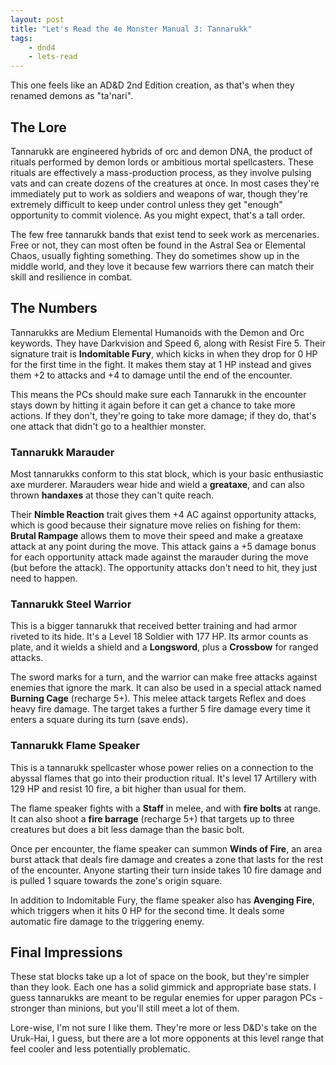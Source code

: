 ```yaml
---
layout: post
title: "Let's Read the 4e Monster Manual 3: Tannarukk"
tags:
    - dnd4
    - lets-read
---
```


This one feels like an AD&D 2nd Edition creation, as that's when they renamed
demons as "ta'nari".

## The Lore

Tannarukk are engineered hybrids of orc and demon DNA, the product of rituals
performed by demon lords or ambitious mortal spellcasters. These rituals are
effectively a mass-production process, as they involve pulsing vats and can
create dozens of the creatures at once. In most cases they're immediately put to
work as soldiers and weapons of war, though they're extremely difficult to keep
under control unless they get "enough" opportunity to commit violence. As you
might expect, that's a tall order.

The few free tannarukk bands that exist tend to seek work as mercenaries. Free or
not, they can most often be found in the Astral Sea or Elemental Chaos, usually
fighting something. They do sometimes show up in the middle world, and they love
it because few warriors there can match their skill and resilience in combat.

## The Numbers

Tannarukks are Medium Elemental Humanoids with the Demon and Orc keywords. They
have Darkvision and Speed 6, along with Resist Fire 5. Their signature trait is
**Indomitable Fury**, which kicks in when they drop for 0 HP for the first time
in the fight. It makes them stay at 1 HP instead and gives them +2 to attacks
and +4 to damage until the end of the encounter.

This means the PCs should make sure each Tannarukk in the encounter stays down by
hitting it again before it can get a chance to take more actions. If they don't,
they're going to take more damage; if they do, that's one attack that didn't go
to a healthier monster.

### Tannarukk Marauder

Most tannarukks conform to this stat block, which is your basic enthusiastic axe
murderer. Marauders wear hide and wield a **greataxe**, and can also thrown
**handaxes** at those they can't quite reach.

Their **Nimble Reaction** trait gives them +4 AC against opportunity attacks,
which is good because their signature move relies on fishing for them: **Brutal
Rampage** allows them to move their speed and make a greataxe attack at any
point during the move. This attack gains a +5 damage bonus for each opportunity
attack made against the marauder during the move (but before the attack). The
opportunity attacks don't need to hit, they just need to happen.

### Tannarukk Steel Warrior

This is a bigger tannarukk that received better training and had armor riveted to
its hide. It's a Level 18 Soldier with 177 HP. Its armor counts as plate, and it
wields a shield and a **Longsword**, plus a **Crossbow** for ranged attacks.

The sword marks for a turn, and the warrior can make free attacks against
enemies that ignore the mark. It can also be used in a special attack named
**Burning Cage** (recharge 5+). This melee attack targets Reflex and does heavy
fire damage. The target takes a further 5 fire damage every time it enters a
square during its turn (save ends).

### Tannarukk Flame Speaker

This is a tannarukk spellcaster whose power relies on a connection to the abyssal
flames that go into their production ritual. It's level 17 Artillery with 129
HP and resist 10 fire, a bit higher than usual for them.

The flame speaker fights with a **Staff** in melee, and with **fire bolts** at
range. It can also shoot a **fire barrage** (recharge 5+) that targets up to
three creatures but does a bit less damage than the basic bolt.

Once per encounter, the flame speaker can summon **Winds of Fire**, an area
burst attack that deals fire damage and creates a zone that lasts for the rest
of the encounter. Anyone starting their turn inside takes 10 fire damage and is
pulled 1 square towards the zone's origin square.

In addition to Indomitable Fury, the flame speaker also has **Avenging Fire**,
which triggers when it hits 0 HP for the second time. It deals some automatic
fire damage to the triggering enemy.

## Final Impressions

These stat blocks take up a lot of space on the book, but they're simpler than
they look. Each one has a solid gimmick and appropriate base stats. I guess
tannarukks are meant to be regular enemies for upper paragon PCs - stronger than
minions, but you'll still meet a lot of them.

Lore-wise, I'm not sure I like them. They're more or less D&D's take on the
Uruk-Hai, I guess, but there are a lot more opponents at this level range that
feel cooler and less potentially problematic.
